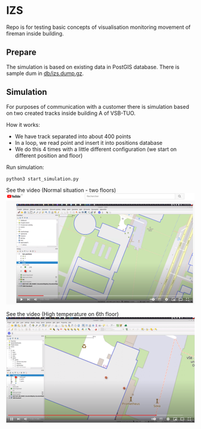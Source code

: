 # IZS

Repo is for testing basic concepts of visualisation monitoring movement of fireman inside building.

## Prepare

The simulation is based on existing data in PostGIS database. There is sample dum in [db/izs.dump.gz](db/izs.dump.gz).


## Simulation

For purposes of communication with a customer there is simulation based on two created tracks 
inside building A of VSB-TUO. 

How it works:
* We have track separated into about 400 points
* In a loop, we read point and insert it into positions database
* We do this 4 times with a little different configuration (we start on different position and floor)

Run simulation:

```bash
python3 start_simulation.py
```

See the video (Normal situation - two floors)
[![Watch the video](doc/simulation_sample.png)](https://youtu.be/mTJI8IyWP0Y)

See the video (High temperature on 6th floor)
[![Watch the video](doc/simulation_sample_2.png)](https://youtu.be/8b6n3aEB-aU)

